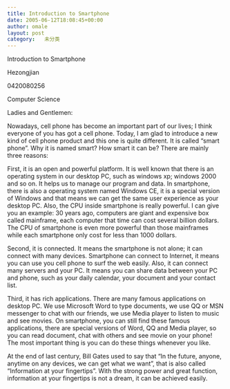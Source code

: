 ```yaml
---
title: Introduction to Smartphone
date: 2005-06-12T18:08:45+00:00
author: omale
layout: post
category:   未分类
---
```

Introduction to Smartphone
	  
Hezongjian 
	  
0420080256 
	  
Computer Science
	  
Ladies and Gentlemen:

Nowadays, cell phone has become an important part of our lives; I think everyone of you has got a cell phone. Today, I am glad to introduce a new kind of cell phone product and this one is quite different. It is called &ldquo;smart phone&rdquo;. Why it is named smart? How smart it can be? There are mainly three reasons:

First, it is an open and powerful platform. It is well known that there is an operating system in our desktop PC, such as windows xp; windows 2000 and so on. It helps us to manage our program and data. In smartphone, there is also a operating system named Windows CE, it is a special version of Windows and that means we can get the same user experience as your desktop PC. Also, the CPU inside smartphone is really powerful. I can give you an example: 30 years ago, computers are giant and expensive box called mainframe, each computer that time can cost several billion dollars. The CPU of smartphone is even more powerful than those mainframes while each smartphone only cost for less than 1000 dollars.

Second, it is connected. It means the smartphone is not alone; it can connect with many devices. Smartphone can connect to Internet, it means you can use you cell phone to surf the web easily. Also, it can connect many servers and your PC. It means you can share data between your PC and phone, such as your daily calendar, your document and your contact list.

Third, it has rich applications. There are many famous applications on desktop PC. We use Microsoft Word to type documents, we use QQ or MSN messenger to chat with our friends, we use Media player to listen to music and see movies. On smartphone, you can still find these famous applications, there are special versions of Word, QQ and Media player, so you can read document, chat with others and see movie on your phone! The most important thing is you can do these things whenever you like.

At the end of last century, Bill Gates used to say that &ldquo;In the future, anyone, anytime on any devices, we can get what we want&rdquo;, that is also called &ldquo;Information at your fingertips&rdquo;. With the strong power and great function, information at your fingertips is not a dream, it can be achieved easily.
